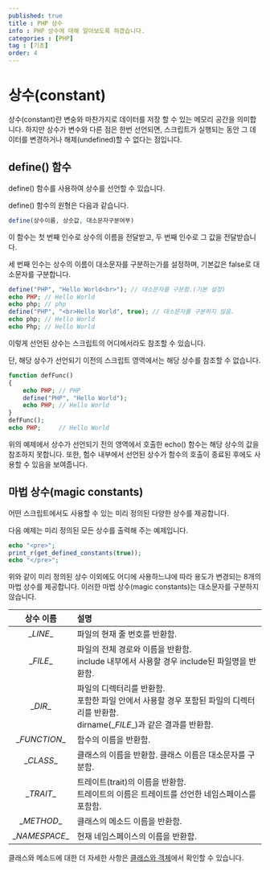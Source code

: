 ```yaml
---
published: true
title : PHP 상수
info : PHP 상수에 대해 알아보도록 하겠습니다.
categories : [PHP]
tag : [기초]
order: 4
---
```



# 상수(constant)
상수(constant)란 변숭와 마찬가지로 데이터를 저장 할 수 있는 메모리 공간을 의미합니다.
하지만 상수가 변수와 다른 점은 한번 선언되면, 스크립트가 실행되는 동안 그 데이터를 변경하거나 해제(undefined)할 수 없다는 점입니다.

## define() 함수
define() 함수를 사용하여 상수를 선언할 수 있습니다.

define() 함수의 원형은 다음과 같습니다.
```php
define(상수이름, 상숫값, 대소문자구분여부)
```
이 함수는 첫 번째 인수로 상수의 이름을 전달받고, 두 번째 인수로 그 값을 전달받습니다.

세 번째 인수는 상수의 이름이 대소문자를 구분하는가를 설정하며, 기본값은 false로 대소문자를 구분합니다.
```php
define("PHP", "Hello World<br>"); // 대소문자를 구분함.(기본 설정)
echo PHP; // Hello World
echo php; // php
define("PHP", "<br>Hello World", true); // 대소문자를 구분하지 않음.
echo php; // Hello World
echo Php; // Hello World
```
이렇게 선언된 상수는 스크립트의 어디에서라도 참조할 수 있습니다.

단, 해당 상수가 선언되기 이전의 스크립트 영역에서는 해당 상수를 참조할 수 없습니다.
```php
function defFunc()
{
    echo PHP; // PHP
    define("PHP", "Hello World");
    echo PHP; // Hello World
}
defFunc();
echo PHP;     // Hello World
```
위의 예제에서 상수가 선언되기 전의 영역에서 호출한 echo() 함수는 해당 상수의 값을 참조하지 못합니다.
또한, 험수 내부에서 선언된 상수가 함수의 호출이 종료된 후에도 사용할 수 있음을 보여줍니다.

## 마법 상수(magic constants)
어떤 스크립트에서도 사용할 수 있는 미리 정의된 다양한 상수를 제공합니다.

다음 예제는 미리 정의된 모든 상수를 출력해 주는 예제입니다.
```php
echo "<pre>";
print_r(get_defined_constants(true));
echo "</pre>";
```
위와 같이 미리 정의된 상수 이외에도 어디에 사용하느냐에 따라 용도가 변경되는 8개의 마법 상수를 제공합니다.
이러한 마법 상수(magic constants)는 대소문자를 구분하지 않습니다.


|상수 이름|설명|
|:---:|:---|
|\__LINE__|파일의 현재 줄 번호를 반환함.|
|\__FILE__|파일의 전체 경로와 이름을 반환함.<br/>include 내부에서 사용할 경우 include된 파일명을 반환함.|
|\__DIR__|파일의 디렉터리를 반환함.<br/>포함한 파일 안에서 사용할 경우 포함된 파일의 디렉터리를 반환함.<br/>dirname(\__FILE__)과 같은 결과를 반환함.|
|\__FUNCTION__|함수의 이름을 반환함.|
|\__CLASS__|클래스의 이름을 반환함. 클래스 이름은 대소문자를 구분함.|
|\__TRAIT__|트레이트(trait)의 이름을 반환함.<br/>트레이트의 이름은 트레이트를 선언한 네임스페이스를 포함함.|
|\__METHOD__|클래스의 메소드 이름을 반환함.|
|\__NAMESPACE__|현재 네임스페이스의 이름을 반환함.|


클래스와 메소드에 대한 더 자세한 사항은 [클래스와 객체](https://wade.pw/php/classObject)에서 확인할 수 있습니다.